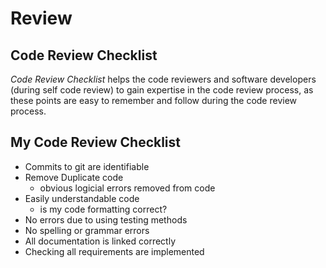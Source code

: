 # Review

## Code Review Checklist 

 *Code Review Checklist* helps the code reviewers and software developers 
 (during self code review) to gain expertise in the code review process, 
 as these points are easy to remember and follow during the code review process.
 
 
 ## My Code Review Checklist 
 * Commits to git are identifiable
 * Remove Duplicate code
	* obvious logicial errors removed from code 
 * Easily understandable code 
    * is my code formatting correct?
 * No errors due to using testing methods
 * No spelling or grammar errors 
 * All documentation is linked correctly 
 * Checking all requirements are implemented
 
 
 
 

 
 
 